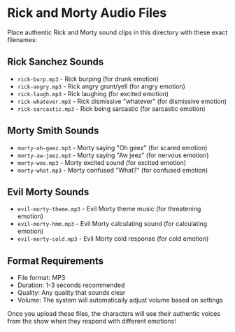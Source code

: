 # Rick and Morty Audio Files

Place authentic Rick and Morty sound clips in this directory with these exact filenames:

## Rick Sanchez Sounds
- `rick-burp.mp3` - Rick burping (for drunk emotion)
- `rick-angry.mp3` - Rick angry grunt/yell (for angry emotion)
- `rick-laugh.mp3` - Rick laughing (for excited emotion)
- `rick-whatever.mp3` - Rick dismissive "whatever" (for dismissive emotion)
- `rick-sarcastic.mp3` - Rick being sarcastic (for sarcastic emotion)

## Morty Smith Sounds
- `morty-oh-geez.mp3` - Morty saying "Oh geez" (for scared emotion)
- `morty-aw-jeez.mp3` - Morty saying "Aw jeez" (for nervous emotion)
- `morty-woo.mp3` - Morty excited sound (for excited emotion)
- `morty-what.mp3` - Morty confused "What?" (for confused emotion)

## Evil Morty Sounds
- `evil-morty-theme.mp3` - Evil Morty theme music (for threatening emotion)
- `evil-morty-hmm.mp3` - Evil Morty calculating sound (for calculating emotion)
- `evil-morty-cold.mp3` - Evil Morty cold response (for cold emotion)

## Format Requirements
- File format: MP3
- Duration: 1-3 seconds recommended
- Quality: Any quality that sounds clear
- Volume: The system will automatically adjust volume based on settings

Once you upload these files, the characters will use their authentic voices from the show when they respond with different emotions!